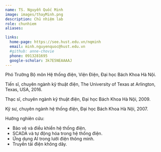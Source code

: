 ```yaml
---
name: TS. Nguyễn Quốc Minh
image: images/thayMinh.png
description: Chủ nhiệm lab
role: chunhiem
aliases:

links:
  home-page: https://see.hust.edu.vn/nqminh
  email: minh.nguyenquoc@hust.edu.vn
  #github: anne-chovie
  phone: 0913281695
  google-scholar: 3k7E5NEAAAAJ
---
```

Phó Trưởng Bộ môn Hệ thống điện, Viện Điện, Đại học Bách Khoa Hà Nội.

Tiến sĩ, chuyên ngành kỹ thuật điện, The University of Texas at Arlington, Texas, USA, 2016.

Thạc sĩ, chuyên ngành kỹ thuật điện, Đại học Bách Khoa Hà Nội, 2009.

Kỹ sư, chuyên ngành hệ thống điện, Đại học Bách Khoa Hà Nội, 2007.

Hướng nghiên cứu: 
  
  - Bảo vệ và điều khiển hệ thống điện.
  - SCADA và tự động hóa trong hệ thống điện.
  - Ứng dụng AI trong lưới điện thông minh.
  - Truyền tải điện không dây.

